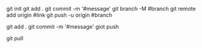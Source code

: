 git init 
git add .
git commit -m '#message'
git branch -M  #branch
git remote add origin #link
git push -u origin #branch


git add .
git commit -m '#message'
giot push


git pull